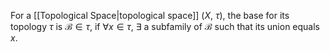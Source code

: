 For a [[Topological Space|topological space]] ($X$, $\tau$), the base for its topology $\tau$  is $\mathcal{B}\in\tau$, if $\forall x\in\tau$, $\exists$ a subfamily of $\mathcal{B}$ such that its union equals $x$.
